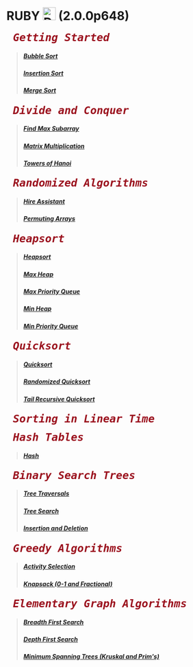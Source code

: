 # RUBY <img src="http://www.rubyjobs.me/assets/logo-6192ac44030c8a2cabddc9f99ef287d9.png" alt="Drawing" width="30px"/> (2.0.0p648) 

<pre><b><span style="font-size:25px;font-style:oblique;color:#9b111e;font-weight:bold;font-family:monospace;"> Getting Started </span> </b> </pre>

> ##### [Bubble Sort](https://github.com/gcallah/algorithms/blob/master/Ruby/GettingStarted/bubble_sort.rb)
> ##### [Insertion Sort](https://github.com/gcallah/algorithms/blob/master/Ruby/GettingStarted/insertion_sort.rb)
> ##### [Merge Sort](https://github.com/gcallah/algorithms/blob/master/Ruby/GettingStarted/merge_sort.rb)

<pre><b><span style="font-size:25px;font-style:oblique;color:#9b111e;font-weight:bold;font-family:monospace;"> Divide and Conquer </span> </b> </pre>

> ##### [Find Max Subarray](https://github.com/gcallah/algorithms/blob/master/Ruby/DivideAndConquer/find_max_subarray.rb)
> ##### [Matrix Multiplication](https://github.com/gcallah/algorithms/blob/master/Ruby/DivideAndConquer/matrix_multiplication.rb)
> ##### [Towers of Hanoi](https://github.com/gcallah/algorithms/blob/master/Ruby/DivideAndConquer/towers_of_hanoi.rb)

<pre><b><span style="font-size:25px;font-style:oblique;color:#9b111e;font-weight:bold;font-family:monospace;"> Randomized Algorithms</span></b></pre>

> ##### [Hire Assistant](https://github.com/gcallah/algorithms/blob/master/Ruby/RandomizedAlgorithms/hire_assistant.rb)
> ##### [Permuting Arrays](https://github.com/gcallah/algorithms/blob/master/Ruby/RandomizedAlgorithms/permuting_arrays.rb)

<pre><b><span style="font-size:25px;font-style:oblique;color:#9b111e;font-weight:bold;font-family:monospace;"> Heapsort</span></b></pre>

> ##### [Heapsort](https://github.com/gcallah/algorithms/blob/master/Ruby/Heapsort/heap_sort.rb)
> ##### [Max Heap](https://github.com/gcallah/algorithms/blob/master/Ruby/Heapsort/max_heap.rb)
> ##### [Max Priority Queue](https://github.com/gcallah/algorithms/blob/master/Ruby/Heapsort/max_priority_queue.rb)
> ##### [Min Heap](https://github.com/gcallah/algorithms/blob/master/Ruby/Heapsort/min_heap.rb)
> ##### [Min Priority Queue](https://github.com/gcallah/algorithms/blob/master/Ruby/Heapsort/min_priority_queue.rb)

<pre><b><span style="font-size:25px;font-style:oblique;color:#9b111e;font-weight:bold;font-family:monospace;"> Quicksort</span></b></pre>

> ##### [Quicksort](https://github.com/gcallah/algorithms/blob/master/Ruby/Quicksort/quick_sort.rb)
> ##### [Randomized Quicksort](https://github.com/gcallah/algorithms/blob/master/Ruby/Quicksort/randomized_quick_sort.rb)
> ##### [Tail Recursive Quicksort](https://github.com/gcallah/algorithms/blob/master/Ruby/Quicksort/tail_recursive_quick_sort.rb)

<pre><b><span style="font-size:25px;font-style:oblique;color:#9b111e;font-weight:bold;font-family:monospace;"> Sorting in Linear Time</span></b></pre>

<pre><b><span style="font-size:25px;font-style:oblique;color:#9b111e;font-weight:bold;font-family:monospace;"> Hash Tables</span></b></pre>

> ##### [Hash](https://github.com/gcallah/algorithms/blob/master/Ruby/HashTables/hash.rb)

<pre><b><span style="font-size:25px;font-style:oblique;color:#9b111e;font-weight:bold;font-family:monospace;"> Binary Search Trees</span></b></pre>

> ##### [Tree Traversals](https://github.com/gcallah/algorithms/blob/master/Ruby/binary_search_trees/traversals.rb)
> ##### [Tree Search](https://github.com/gcallah/algorithms/blob/master/Ruby/binary_search_trees/search.rb)
> ##### [Insertion and Deletion](https://github.com/gcallah/algorithms/blob/master/Ruby/binary_search_trees/insertion_deletion.rb)


<pre><b><span style="font-size:25px;font-style:oblique;color:#9b111e;font-weight:bold;font-family:monospace;"> Greedy Algorithms</span></b></pre>

> ##### [Activity Selection](https://github.com/gcallah/algorithms/blob/master/Ruby/greedy_algorithms/activity_selection.rb)
> ##### [Knapsack (0-1 and Fractional)](https://github.com/gcallah/algorithms/blob/master/Ruby/greedy_algorithms/knapsack.rb)

<pre><b><span style="font-size:25px;font-style:oblique;color:#9b111e;font-weight:bold;font-family:monospace;"> Elementary Graph Algorithms</span></b></pre>

> ##### [Breadth First Search](https://github.com/gcallah/algorithms/blob/master/Ruby/graph_algorithms/breadth_first_search.rb)
> ##### [Depth First Search](https://github.com/gcallah/algorithms/blob/master/Ruby/graph_algorithms/depth_first_search.rb)
> ##### [Minimum Spanning Trees (Kruskal and Prim's)](https://github.com/gcallah/algorithms/blob/master/Ruby/graph_algorithms/minimum_spanning_tree.rb)

